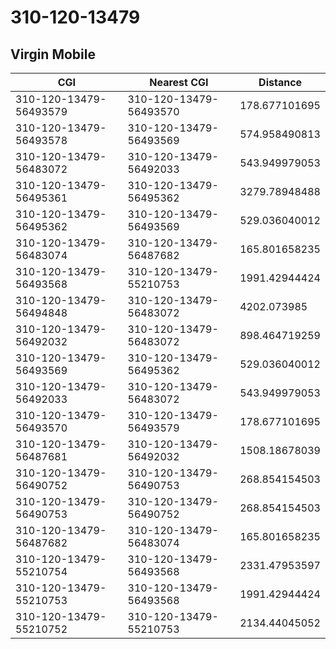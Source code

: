 # 310-120-13479
## Virgin Mobile


| CGI | Nearest CGI | Distance |
|-----|-------------|----------|
| 310-120-13479-56493579 | 310-120-13479-56493570 | 178.677101695 |
| 310-120-13479-56493578 | 310-120-13479-56493569 | 574.958490813 |
| 310-120-13479-56483072 | 310-120-13479-56492033 | 543.949979053 |
| 310-120-13479-56495361 | 310-120-13479-56495362 | 3279.78948488 |
| 310-120-13479-56495362 | 310-120-13479-56493569 | 529.036040012 |
| 310-120-13479-56483074 | 310-120-13479-56487682 | 165.801658235 |
| 310-120-13479-56493568 | 310-120-13479-55210753 | 1991.42944424 |
| 310-120-13479-56494848 | 310-120-13479-56483072 | 4202.073985 |
| 310-120-13479-56492032 | 310-120-13479-56483072 | 898.464719259 |
| 310-120-13479-56493569 | 310-120-13479-56495362 | 529.036040012 |
| 310-120-13479-56492033 | 310-120-13479-56483072 | 543.949979053 |
| 310-120-13479-56493570 | 310-120-13479-56493579 | 178.677101695 |
| 310-120-13479-56487681 | 310-120-13479-56492032 | 1508.18678039 |
| 310-120-13479-56490752 | 310-120-13479-56490753 | 268.854154503 |
| 310-120-13479-56490753 | 310-120-13479-56490752 | 268.854154503 |
| 310-120-13479-56487682 | 310-120-13479-56483074 | 165.801658235 |
| 310-120-13479-55210754 | 310-120-13479-56493568 | 2331.47953597 |
| 310-120-13479-55210753 | 310-120-13479-56493568 | 1991.42944424 |
| 310-120-13479-55210752 | 310-120-13479-55210753 | 2134.44045052 |
